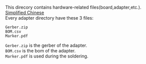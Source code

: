 This direcory contains hardware-related files(board,adapter,etc.).  
[Simplified Chinese](https://github.com/CNflysky/TC358870_Drivers/blob/main/hardware/README_zh.md)  
Every adapter directory have these 3 files:
```
Gerber.zip
BOM.csv
Marker.pdf
```
`Gerber.zip` is the gerber of the adapter.  
`BOM.csv` is the bom of the adapter.  
`Marker.pdf` is used during the soldering.  
